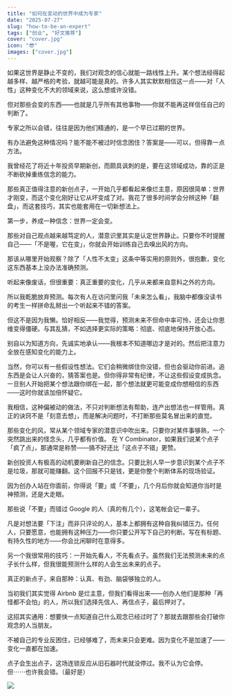 ```yaml
---
title: "如何在变动的世界中成为专家"
date: "2025-07-27"
slug: "how-to-be-an-expert"
tags: ["创业", "好文推荐"]
cover: "cover.jpg"
icon: "😎"
images: ["cover.jpg"]
---
```

如果这世界是静止不变的，我们对观念的信心就能一路线性上升。某个想法经得起越多样、越严格的考验，就越可能是真的。许多人其实默默相信这一点——对「人性」这种变化不大的领域来说，这么想或许没错。



但对那些会变的东西——也就是几乎所有其他事物——你就不能再这样信任自己的判断了。



专家之所以会错，往往是因为他们精通的，是一个早已过期的世界。



有办法避免这种情况吗？能不能不被过时信念困住？答案是——可以，但得靠一点方法。



我曾经花了将近十年投资早期新创，而颇具讽刺的是，要在这领域成功，靠的正是不断砍掉重练信念的能力。



那些真正值得注意的新创点子，一开始几乎都看起来像烂主意，原因很简单：世界才刚变，而这个变化刚好让它从坏变成了对。我花了很多时间学会分辨这种「翻盘」，而这套技巧，其实也能套用在一切新想法上。



第一步，养成一种信念：世界一定会变。



那些对自己观点越来越笃定的人，潜意识里其实是认定世界静止。只要你不时提醒自己——「不是喔，它在变」，你就会开始训练自己去嗅出风的方向。



那该从哪里开始观察？除了「人性不太变」这条中等实用的原则外，很抱歉，变化这东西基本上没办法准确预测。



听起来像废话，但很重要：真正重要的变化，几乎从来都来自意料之外的方向。



所以我乾脆放弃预测。每次有人在访问里问我「未来怎么看」，我脑中都像没读书的考生一样拼命乱掰出一个听起来不错的答案。



但这不是因为我懒。恰好相反——我觉得，预测未来不但命中率可怜，还会让你思维变得僵硬。与其乱猜，不如选择更实际的策略：彻底、彻底地保持开放心态。



别自以为知道方向，先诚实地承认——我根本不知道哪边才是对的。然后把注意力全放在感知变化的能力上。



当然，你可以有一些假设性想法。它们会稍微绑住你没错，但也会驱动你前进。追东西是会让人兴奋的，猜答案也是。但你得非常有纪律，不让这些假设变成执念。
一旦别人开始把某个想法跟你绑在一起，那个想法就更可能变成你想相信的东西——这时你就该加倍怀疑它。



我相信，这种偏被动的做法，不只对判断想法有帮助，连产出想法也一样管用。真正的诀窍不是「刻意去想」，而是解决问题时，不打断那些莫名冒出来的直觉。



那些变化的风，常从某个领域专家的潜意识中吹出来。只要你对某件事够熟，一个突然跳出来的怪念头，几乎都有价值。
在 Y Combinator，如果我们说某个点子「疯了点」，那通常是称赞——搞不好还比「这点子不错」更赞。



新创投资人有极高的动机要刷新自己的信念。只要比别人早一步意识到某个点子不是垃圾，那就可能赚翻。这个回报不只是钱，更是你整个判断体系的现场验证。



因为创办人站在你面前，你得说「要」或「不要」，几个月后你就会知道你当时是神预测，还是大走眼。



那些说「不要」而错过 Google 的人（真的有几个），这笔帐会记一辈子。



凡是对想法要「下注」而非只评论的人，基本上都拥有这种自我纠错压力。任何人，只要愿意，也能拥有这种压力——你只要公开写下自己的判断。写在有标题、有持久性的地方——你会比闲聊时在意得多。



另一个我很常用的技巧：一开始先看人，不先看点子。虽然我们无法预测未来的点子长什么样，但我很能预测什么样的人会生出未来的点子。



真正的新点子，来自那种：认真、有劲、脑袋够独立的人。



当初我们其实觉得 Airbnb 是烂主意，但我们看得出来——创办人他们是那种「再怪都不会怕」的人，所以我们选择先信人、再信点子，最后押对了。



这招其实通用：想要快一点知道自己什么观念已经过时了？那就去跟那些会打破你观念的人当朋友。



不被自己的专业反困住，已经够难了，而未来只会更难。因为变化不是加速了——变化一直都在加速。



点子会生出点子，这场连锁反应从旧石器时代就没停过。我不认为它会停。
但⋯⋯也许我会错。（最好是）




![](https://prod-files-secure.s3.us-west-2.amazonaws.com/112d0858-5090-4d34-a606-b75eb8d65fd2/46476355-9cf3-4e99-9b7a-3531bc426380/1000202064.png?X-Amz-Algorithm=AWS4-HMAC-SHA256&X-Amz-Content-Sha256=UNSIGNED-PAYLOAD&X-Amz-Credential=ASIAZI2LB466VB7JAHXW%2F20251002%2Fus-west-2%2Fs3%2Faws4_request&X-Amz-Date=20251002T030731Z&X-Amz-Expires=3600&X-Amz-Security-Token=IQoJb3JpZ2luX2VjEIr%2F%2F%2F%2F%2F%2F%2F%2F%2F%2FwEaCXVzLXdlc3QtMiJIMEYCIQD71BA8bC5pLfTA32rbmQ3hT0lWPcr%2B4kSYf8qtKnYWqgIhAMBVtmmnqjUXw3WawKpXQ%2FzxxC2GMjZvMlhtCr2EoFQiKv8DCCMQABoMNjM3NDIzMTgzODA1IgyMeQmw5o4VXV3v0sEq3AP7HPy5GPI%2FMsEXsRy8XDIX8dMQqWHl%2FDYoy%2BKKMR4RCuP8W6rSoTapJsSghRjYxqxnzGlReC%2Bzsg%2BYJuX7GfwQO5FBNT54ajbSxntmzOzfoxiY1ixktTVQFyPc2fJZ4l%2F0EX%2Bgj3dgMpzJEzuHznb3cXBZxdQOrJQ3kIRFBn5w8RSIZ7rVjzohCBs%2F9ysM%2BIqKOTjWo5NPt1rvneZpHf9xSQGRIXlQ%2Fo2yDIYEGjPD6nL796j38P9MgruNqXdtmd896liaNUQY3lPpGair7WGmAnoAq8KnIKlm5m%2BZET88xo3sqrWcst2XxZgVbjz0d9X2xxPv8IPKJew%2FkbILyETji9fvk%2FexnXUnEcWjGYjH%2Bh%2FoXiETk%2FQTdxdp4ez1KHl7fa4abX1lBnRSQ%2BUZPdpSkoZe5gzEVOTS9j6HLqd0vL06TNeg%2FRPt%2BK%2Bmh%2FQ7IVY%2B95%2BZjKHKhBGSnV%2FucBmcokp9pLsprfRVaAgk26cv7jZGgVpEKtaS8%2Bw0jQ%2BqVfkPz%2B4WA3o9O090pPk2w9h1fSbDK2IFxoGqfACHd2A91I%2BTImWDY6VWXWUXegh2K92c9GmqqnBGmdIr1hPCcRUk0plIBdxbMMj5GkrJ7zM4miTnIkj3MqAu6rkpOzCYv%2FfGBjqkAZJc1UMS2N9UFobUHDjbjq8kdDjsLNaBsTbLrqSMWaioVF5bHrky%2Bv6GekYOeCFKePqveXmztGg42RAE%2BfptSNsAOThCeCM%2FGRa1vfsS2iEk0pyalKkMjy7YY%2FjC0kGdb7BnuqVAjgIMdWAl44KPN6jEJqgVUmgRo6vGgLBIbVHPIzuzvcpOJg%2BWXzxEjXs4dPmq3uJvUW9ViBfWC6tNOVoHPCzL&X-Amz-Signature=481d005b56a99129e6a60e2421344eddabfd51abf5c20224d46d8d7699acbd0d&X-Amz-SignedHeaders=host&x-amz-checksum-mode=ENABLED&x-id=GetObject)

